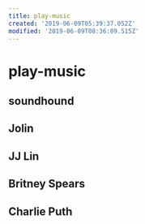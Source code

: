 ```yaml
---
title: play-music
created: '2019-06-09T05:39:37.052Z'
modified: '2019-06-09T08:36:09.515Z'
---
```


# play-music

## soundhound


## Jolin

## JJ Lin

## Britney Spears

## Charlie Puth


